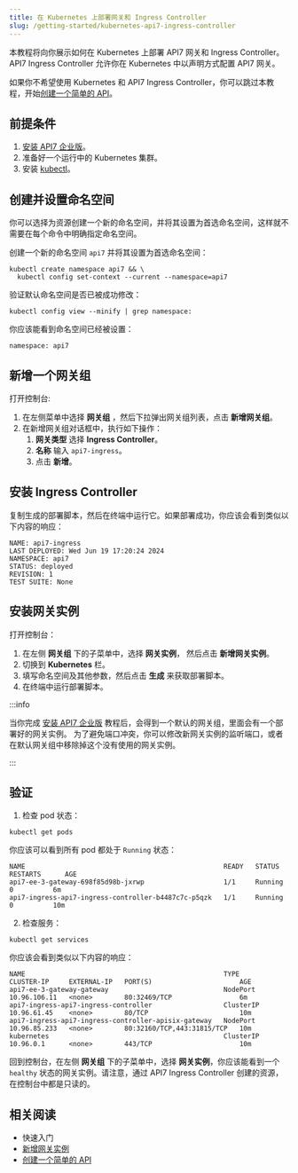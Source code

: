 ```yaml
---
title: 在 Kubernetes 上部署网关和 Ingress Controller
slug: /getting-started/kubernetes-api7-ingress-controller
---
```


本教程将向你展示如何在 Kubernetes 上部署 API7 网关和 Ingress Controller。API7 Ingress Controller 允许你在 Kubernetes 中以声明方式配置 API7 网关。

如果你不希望使用 Kubernetes 和 API7 Ingress Controller，你可以跳过本教程，开始[创建一个简单的 API](./launch-your-first-api.md)。

## 前提条件

1. [安装 API7 企业版](./install-api7-ee.md)。
2. 准备好一个运行中的 Kubernetes 集群。
3. 安装 [kubectl](https://kubernetes.io/docs/tasks/tools/#kubectl)。

## 创建并设置命名空间

你可以选择为资源创建一个新的命名空间，并将其设置为首选命名空间，这样就不需要在每个命令中明确指定命名空间。

创建一个新的命名空间 `api7` 并将其设置为首选命名空间：

```shell
kubectl create namespace api7 && \
  kubectl config set-context --current --namespace=api7
```

验证默认命名空间是否已被成功修改：

```shell
kubectl config view --minify | grep namespace:
```
你应该能看到命名空间已经被设置：

```text
namespace: api7
```

## 新增一个网关组

打开控制台:

1. 在左侧菜单中选择 **网关组** ，然后下拉弹出网关组列表，点击 **新增网关组**。
2. 在新增网关组对话框中，执行如下操作：
    1.  **网关类型** 选择 **Ingress Controller**。
    2. **名称** 输入 `api7-ingress`。
    3. 点击 **新增**。

## 安装 Ingress Controller

复制生成的部署脚本，然后在终端中运行它。如果部署成功，你应该会看到类似以下内容的响应：

```text
NAME: api7-ingress
LAST DEPLOYED: Wed Jun 19 17:20:24 2024
NAMESPACE: api7
STATUS: deployed
REVISION: 1
TEST SUITE: None
```

## 安装网关实例

打开控制台：

1. 在左侧 **网关组** 下的子菜单中，选择 **网关实例**， 然后点击 **新增网关实例**。
2. 切换到 **Kubernetes** 栏。
3. 填写命名空间及其他参数，然后点击 **生成** 来获取部署脚本。
3. 在终端中运行部署脚本。

:::info

当你完成 [安装 API7 企业版](./install-api7-ee.md) 教程后，会得到一个默认的网关组，里面会有一个部署好的网关实例。 为了避免端口冲突，你可以修改新网关实例的监听端口，或者在默认网关组中移除掉这个没有使用的网关实例。

:::

## 验证

1. 检查 pod 状态：

```shell
kubectl get pods
```

你应该可以看到所有 pod 都处于 `Running` 状态：

```text
NAME                                                  READY   STATUS    RESTARTS      AGE
api7-ee-3-gateway-698f85d98b-jxrwp                    1/1     Running      0          6m
api7-ingress-api7-ingress-controller-b4487c7c-p5qzk   1/1     Running      0          10m
```

2. 检查服务：

```shell
kubectl get services
```

你应该会看到类似以下内容的响应：

```text
NAME                                                  TYPE        CLUSTER-IP     EXTERNAL-IP   PORT(S)                      AGE
api7-ee-3-gateway-gateway                             NodePort    10.96.106.11   <none>        80:32469/TCP                 6m
api7-ingress-api7-ingress-controller                  ClusterIP   10.96.61.45    <none>        80/TCP                       10m
api7-ingress-api7-ingress-controller-apisix-gateway   NodePort    10.96.85.233   <none>        80:32160/TCP,443:31815/TCP   10m
kubernetes                                            ClusterIP   10.96.0.1      <none>        443/TCP                      10m
```

回到控制台，在左侧 **网关组** 下的子菜单中，选择 **网关实例**，你应该能看到一个 `healthy` 状态的网关实例。请注意，通过 API7 Ingress Controller 创建的资源，在控制台中都是只读的。

## 相关阅读

- 快速入门
 - [新增网关实例](./add-gateway-instance.md)
 - [创建一个简单的 API](./launch-your-first-api.md)